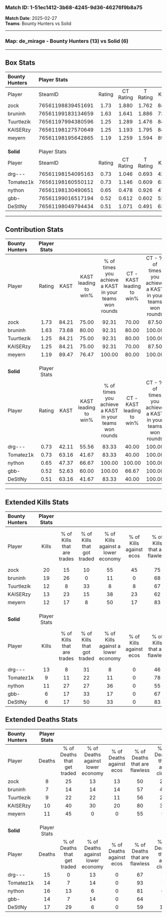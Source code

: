 ### Match ID: 1-51ec1412-3b68-4245-9d36-46276f9b8a75  
**Match Date**: 2025-02-27  
**Teams**: Bounty Hunters vs Solid  

---  

### **Map**: de_mirage - Bounty Hunters (13) vs Solid (6)  
---  

## Box Stats  

| **Bounty Hunters** | Player Stats      |        |           |          |       |       |       |         |        |      |     |
| :- | :- | :-: | :-: | :-: | :-: | :-: | :-: | :-: | :-: | :-: | :-: |
| Player             | SteamID           | Rating | CT Rating | T Rating | KAST  |  ADR  | Kills | Assists | Deaths | K/D  | HS% |
| zock               | 76561198839451691 |  1.73  |   1.880   |  1.762   | 84.21 | 105.2 |  20   |    6    |   8    | 2.50 | 45  |
| bruninh            | 76561199183134659 |  1.63  |   1.641   |  1.886   | 73.68 | 104.7 |  19   |    5    |   7    | 2.71 | 68  |
| Tuurtlezik         | 76561197994380596 |  1.25  |   1.289   |  1.476   | 84.21 | 76.1  |  12   |    7    |   9    | 1.33 | 41  |
| KAISERzy           | 76561198127570649 |  1.25  |   1.193   |  1.795   | 84.21 | 73.4  |  13   |    5    |   10   | 1.30 | 30  |
| meyern             | 76561198195642865 |  1.19  |   1.259   |  1.594   | 89.47 | 66.7  |  12   |    4    |   11   | 1.09 | 58  |
|                    |                   |        |           |          |       |       |       |         |        |      |     |
|                    |                   |        |           |          |       |       |       |         |        |      |     |
|                    |                   |        |           |          |       |       |       |         |        |      |     |
| **Solid**          | Player Stats      |        |           |          |       |       |       |         |        |      |     |
| Player             | SteamID           | Rating | CT Rating | T Rating | KAST  |  ADR  | Kills | Assists | Deaths | K/D  | HS% |
| drg---             | 76561198154095163 |  0.73  |   1.046   |  0.693   | 42.11 | 58.7  |  13   |    1    |   15   | 0.87 | 30  |
| Tomatez1k          | 76561198160550112 |  0.73  |   1.146   |  0.609   | 63.16 | 55.7  |   9   |    2    |   14   | 0.64 | 44  |
| nython             | 76561198130490651 |  0.65  |   0.478   |  0.926   | 47.37 | 58.4  |  11   |    1    |   16   | 0.69 | 63  |
| gbb-               | 76561199016517194 |  0.52  |   0.612   |  0.602   | 52.63 | 53.9  |   6   |    5    |   14   | 0.43 |  0  |
| DeStlNy            | 76561198049794434 |  0.51  |   1.071   |  0.491   | 63.16 | 53.8  |   6   |    4    |   17   | 0.35 | 66  |
---  

## Contribution Stats  

| **Bounty Hunters** | Player Stats |       |                      |                                                        |                           |                                                             |                          |                                                            |
| :- | :-: | :-: | :-: | :-: | :-: | :-: | :-: | :-: |
| Player             |    Rating    | KAST  | KAST leading to win% | % of times you achieve a KAST in your teams won rounds | CT - KAST leading to win% | CT - % of times you achieve a KAST in your teams won rounds | T - KAST leading to win% | T - % of times you achieve a KAST in your teams won rounds |
| zock               |     1.73     | 84.21 |        75.00         |                         92.31                          |           70.00           |                            87.50                            |          83.33           |                           100.00                           |
| bruninh            |     1.63     | 73.68 |        80.00         |                         92.31                          |           80.00           |                           100.00                            |          80.00           |                           80.00                            |
| Tuurtlezik         |     1.25     | 84.21 |        75.00         |                         92.31                          |           80.00           |                           100.00                            |          66.67           |                           80.00                            |
| KAISERzy           |     1.25     | 84.21 |        75.00         |                         92.31                          |           70.00           |                            87.50                            |          83.33           |                           100.00                           |
| meyern             |     1.19     | 89.47 |        76.47         |                         100.00                         |           80.00           |                           100.00                            |          71.43           |                           100.00                           |
|                    |              |       |                      |                                                        |                           |                                                             |                          |                                                            |
|                    |              |       |                      |                                                        |                           |                                                             |                          |                                                            |
|                    |              |       |                      |                                                        |                           |                                                             |                          |                                                            |
| **Solid**          | Player Stats |       |                      |                                                        |                           |                                                             |                          |                                                            |
| Player             |    Rating    | KAST  | KAST leading to win% | % of times you achieve a KAST in your teams won rounds | CT - KAST leading to win% | CT - % of times you achieve a KAST in your teams won rounds | T - KAST leading to win% | T - % of times you achieve a KAST in your teams won rounds |
| drg---             |     0.73     | 42.11 |        55.56         |                         83.33                          |           40.00           |                           100.00                            |          75.00           |                           75.00                            |
| Tomatez1k          |     0.73     | 63.16 |        41.67         |                         83.33                          |           40.00           |                           100.00                            |          42.86           |                           75.00                            |
| nython             |     0.65     | 47.37 |        66.67         |                         100.00                         |          100.00           |                           100.00                            |          57.14           |                           100.00                           |
| gbb-               |     0.52     | 52.63 |        60.00         |                         100.00                         |           66.67           |                           100.00                            |          57.14           |                           100.00                           |
| DeStlNy            |     0.51     | 63.16 |        41.67         |                         83.33                          |           40.00           |                           100.00                            |          42.86           |                           75.00                            |
---  

## Extended Kills Stats  

| **Bounty Hunters** | Player Stats |                            |                            |                                    |                         |                              |                                 |                                       |                    |           |
| :- | :-: | :-: | :-: | :-: | :-: | :-: | :-: | :-: | :-: | :-: |
| Player             |    Kills     | % of Kills that are trades | % of Kills that got traded | % of Kills against a lower economy | % of Kills against ecos | % of Kills that are flawless | % of Kills that are close duels | % of Kills that are assisted by flash | Pistol Round Kills | AWP Kills |
| zock               |      20      |             15             |             10             |                 55                 |           45            |              75              |               10                |                   0                   |         0          |     1     |
| bruninh            |      19      |             26             |             0              |                 11                 |            0            |              68              |                5                |                   5                   |         0          |     3     |
| Tuurtlezik         |      12      |             8              |             33             |                 8                  |            8            |              67              |                8                |                   8                   |         0          |     2     |
| KAISERzy           |      13      |             23             |             15             |                 38                 |           23            |              62              |               15                |                   0                   |         4          |     3     |
| meyern             |      12      |             17             |             8              |                 50                 |           17            |              83              |                8                |                  33                   |         0          |     1     |
|                    |              |                            |                            |                                    |                         |                              |                                 |                                       |                    |           |
|                    |              |                            |                            |                                    |                         |                              |                                 |                                       |                    |           |
|                    |              |                            |                            |                                    |                         |                              |                                 |                                       |                    |           |
| **Solid**          | Player Stats |                            |                            |                                    |                         |                              |                                 |                                       |                    |           |
| Player             |    Kills     | % of Kills that are trades | % of Kills that got traded | % of Kills against a lower economy | % of Kills against ecos | % of Kills that are flawless | % of Kills that are close duels | % of Kills that are assisted by flash | Pistol Round Kills | AWP Kills |
| drg---             |      13      |             8              |             31             |                 8                  |            0            |              46              |               23                |                   8                   |         0          |     0     |
| Tomatez1k          |      9       |             11             |             22             |                 11                 |            0            |              78              |               33                |                   0                   |         0          |     1     |
| nython             |      11      |             27             |             27             |                 36                 |            0            |              55              |               27                |                   0                   |         2          |     0     |
| gbb-               |      6       |             17             |             33             |                 17                 |            0            |              67              |               17                |                   0                   |         0          |     0     |
| DeStlNy            |      6       |             17             |             50             |                 33                 |            0            |              83              |               17                |                   0                   |         0          |     1     |
## Extended Deaths Stats  

| **Bounty Hunters** | Player Stats |                             |                                   |                          |                               |                            |                           |               |
| :- | :-: | :-: | :-: | :-: | :-: | :-: | :-: | :-: |
| Player             |    Deaths    | % of Deaths that get traded | % of Deaths against lower economy | % of Deaths against ecos | % of Deaths that are flawless | % of Deaths that are close | % of Deaths while blinded | Deaths to AWP |
| zock               |      8       |             25              |                13                 |            13            |              50               |             25             |             0             |       2       |
| bruninh            |      7       |             14              |                14                 |            14            |              57               |             43             |             0             |       0       |
| Tuurtlezik         |      9       |             22              |                22                 |            11            |              56               |             22             |            11             |       0       |
| KAISERzy           |      10      |             40              |                30                 |            20            |              80               |             30             |             0             |       0       |
| meyern             |      11      |             45              |                 0                 |            0             |              55               |             9              |             0             |       0       |
|                    |              |                             |                                   |                          |                               |                            |                           |               |
|                    |              |                             |                                   |                          |                               |                            |                           |               |
|                    |              |                             |                                   |                          |                               |                            |                           |               |
| **Solid**          | Player Stats |                             |                                   |                          |                               |                            |                           |               |
| Player             |    Deaths    | % of Deaths that get traded | % of Deaths against lower economy | % of Deaths against ecos | % of Deaths that are flawless | % of Deaths that are close | % of Deaths while blinded | Deaths to AWP |
| drg---             |      15      |              0              |                13                 |            0             |              67               |             7              |             7             |       0       |
| Tomatez1k          |      14      |              7              |                14                 |            0             |              93               |             7              |             0             |       0       |
| nython             |      16      |             13              |                 6                 |            0             |              81               |             6              |            19             |       0       |
| gbb-               |      14      |              7              |                14                 |            0             |              64               |             7              |             7             |       2       |
| DeStlNy            |      17      |             29              |                 6                 |            0             |              59               |             18             |             6             |       2       |
